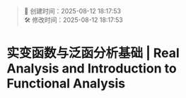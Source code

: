 <!-- timestamp inserted -->
> 📄 创建时间：2025-08-12 18:17:53  
> 🛠️ 修改时间：2025-08-12 18:17:53

# 实变函数与泛函分析基础 | Real Analysis and Introduction to Functional Analysis
